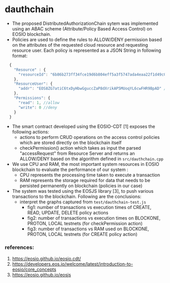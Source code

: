 # dauthchain

- The proposed DistributedAuthorizationChain sytem was implemented using an ABAC scheme (Attribute/Policy Based Access Control) on EOSIO blockchain.
- Policies are used to define the rules to ALLOW/DENY permission based on the attributes of the requested cloud resource and requesting resource user. Each policy is represented as a JSON String in following format:
```javascript
  {
    "Resource" : {
      "resourceId": "6b86b273ff34fce19d6b804eff5a3f5747ada4eaa22f1d49c01e52ddb7875b4b" //resourceId
    },
    "ResourceUser": {
      "addr": "EOS8ZG7atiC6txDyHbwGguccZaP8dXrikAP5MUoqYL6cwFHR9BpAD" //user address on blockchain
    },
    "Permissions": {
      "read": 1, //allow
      "write": 0 //deny
    }
  }
```
- The smart contract developed using the EOSIO-CDT [1] exposes the following actions:
  - actions to perform CRUD operations on the access control policies which are stored directly on the blockchain itself
  - checkPermission() action which takes as input the parsed "accessRequest" from Resource Server and returns an ALLOW/DENY based on the algorithm defined in `src/dauthchain.cpp`
- We use CPU and RAM, the most important system resources in EOSIO blockchain to evaluate the performance of our system :
  - CPU represents the processing time taken to execute a transaction
  - RAM represents the storage required for data that needs to be persisted permanently on blockchain (policies in our case)
- The system was tested using the EOSJS library [3], to push various transactions to the blockchain. Following are the conclusions:
  - interpret the graphs captured from `test/dauthchain-test.js`
    - fig1: number of transactions vs execution times of CREATE, READ, UPDATE, DELETE policy actions
    - fig2: number of transactions vs execution times on BLOCKONE, PROTON, LOCAL testnets (for checkPermission action)
    - fig3: number of transactions vs RAM used on BLOCKONE, PROTON, LOCAL testnets (for CREATE policy action)

### references:
1. https://eosio.github.io/eosio.cdt/
2. https://developers.eos.io/welcome/latest/introduction-to-eosio/core_concepts
3. https://eosio.github.io/eosjs
